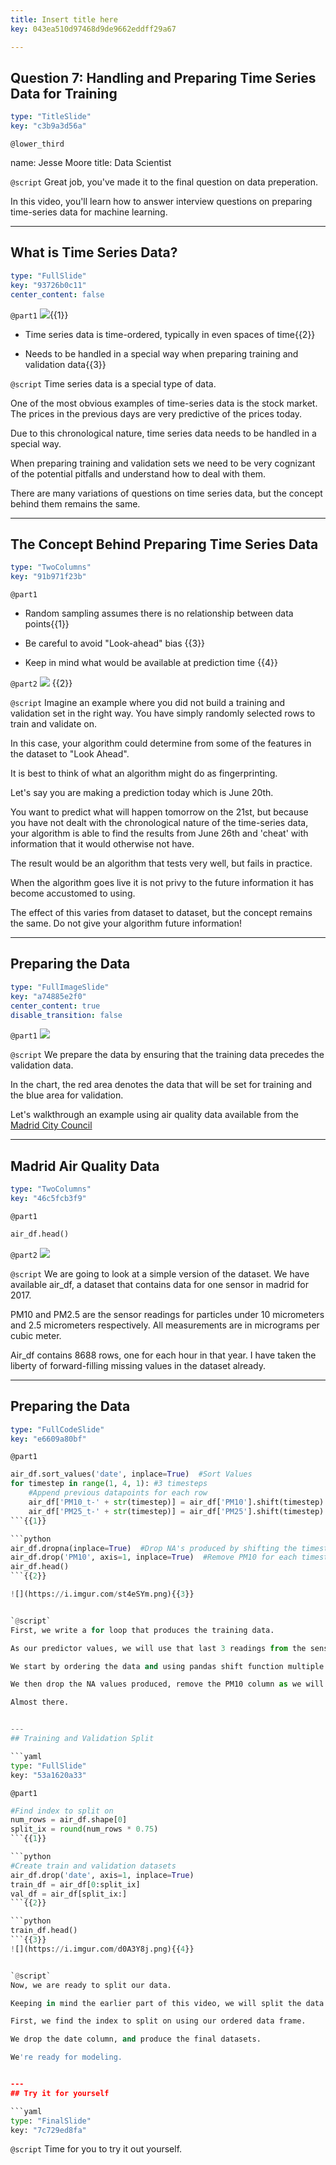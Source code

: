 ```yaml
---
title: Insert title here
key: 043ea510d97468d9de9662eddff29a67

---
```

## Question 7: Handling and Preparing Time Series Data for Training

```yaml
type: "TitleSlide"
key: "c3b9a3d56a"
```

`@lower_third`

name: Jesse Moore
title: Data Scientist


`@script`
Great job, you've made it to the final question on data preperation. 

In this video, you'll learn how to answer interview questions on preparing time-series data for machine learning.


---
## What is Time Series Data?

```yaml
type: "FullSlide"
key: "93726b0c11"
center_content: false
```

`@part1`
![](https://i.imgur.com/lAm3EKQ.png){{1}}

- Time series data is time-ordered, typically in even spaces of time{{2}}

- Needs to be handled in a special way when preparing training and validation data{{3}}


`@script`
Time series data is a special type of data.

One of the most obvious examples of time-series data is the stock market. The prices in the previous days are very predictive of the prices today.

Due to this chronological nature, time series data needs to be handled in a special way. 

When preparing training and validation sets we need to be very cognizant of the potential pitfalls and understand how to deal with them.

There are many variations of questions on time series data, but the concept behind them remains the same.


---
## The Concept Behind Preparing Time Series Data

```yaml
type: "TwoColumns"
key: "91b971f23b"
```

`@part1`
- Random sampling assumes there is no relationship between data points{{1}}

- Be careful to avoid "Look-ahead" bias {{3}}

- Keep in mind what would be available at prediction time {{4}}


`@part2`
![](https://i.imgur.com/ahCOkRA.png) {{2}}


`@script`
Imagine an example where you did not build a training and validation set in the right way. You have simply randomly selected rows to train and validate on.

In this case, your algorithm could determine from some of the features in the dataset to "Look Ahead".

It is best to think of what an algorithm might do as fingerprinting.

Let's say you are making a prediction today which is June 20th. 

You want to predict what will happen tomorrow on the 21st, but because you have not dealt with the chronological nature of the time-series data, your algorithm is able to find the results from June 26th and 'cheat' with information that it would otherwise not have.

The result would be an algorithm that tests very well, but fails in practice. 

When the algorithm goes live it is not privy to the future information it has become accustomed to using. 

The effect of this varies from dataset to dataset, but the concept remains the same. Do not give your algorithm future information!


---
## Preparing the Data

```yaml
type: "FullImageSlide"
key: "a74885e2f0"
center_content: true
disable_transition: false
```

`@part1`
![](https://i.imgur.com/APiGy52.png)


`@script`
We prepare the data by ensuring that the training data precedes the validation data. 

In the chart, the red area denotes the data that will be set for training and the blue area for validation. 

Let's walkthrough an example using air quality data available from the [Madrid City Council](https://www.kaggle.com/decide-soluciones/air-quality-madrid/home)


---
## Madrid Air Quality Data

```yaml
type: "TwoColumns"
key: "46c5fcb3f9"
```

`@part1`
```python
air_df.head()
```


`@part2`
![](https://i.imgur.com/31eQGJ8.png)


`@script`
We are going to look at a simple version of the dataset. We have available air_df, a dataset that contains data for one sensor in madrid for 2017.

PM10 and PM2.5 are the sensor readings for particles under 10 micrometers and 2.5 micrometers respectively. All measurements are in micrograms per cubic meter.

Air_df contains 8688 rows, one for each hour in that year. I have taken the liberty of forward-filling missing values in the dataset already.


---
## Preparing the Data

```yaml
type: "FullCodeSlide"
key: "e6609a80bf"
```

`@part1`
```python
air_df.sort_values('date', inplace=True)  #Sort Values 
for timestep in range(1, 4, 1): #3 timesteps
    #Append previous datapoints for each row
    air_df['PM10_t-' + str(timestep)] = air_df['PM10'].shift(timestep)
    air_df['PM25_t-' + str(timestep)] = air_df['PM25'].shift(timestep)
```{{1}}

```python
air_df.dropna(inplace=True)  #Drop NA's produced by shifting the timesteps
air_df.drop('PM10', axis=1, inplace=True)  #Remove PM10 for each timestep
air_df.head()
```{{2}}

![](https://i.imgur.com/st4eSYm.png){{3}}


`@script`
First, we write a for loop that produces the training data. 

As our predictor values, we will use that last 3 readings from the sensor and we will try to predict PM 2.5 readings (the more dangerous of the two).

We start by ordering the data and using pandas shift function multiple times to build our training dataset. 

We then drop the NA values produced, remove the PM10 column as we will only be predicting PM2.5 values, and take a look at our dataset.

Almost there.


---
## Training and Validation Split

```yaml
type: "FullSlide"
key: "53a1620a33"
```

`@part1`
```python
#Find index to split on
num_rows = air_df.shape[0]
split_ix = round(num_rows * 0.75)
```{{1}}

```python
#Create train and validation datasets
air_df.drop('date', axis=1, inplace=True)
train_df = air_df[0:split_ix]
val_df = air_df[split_ix:]
```{{2}}

```python
train_df.head()
```{{3}}
![](https://i.imgur.com/d0A3Y8j.png){{4}}


`@script`
Now, we are ready to split our data. 

Keeping in mind the earlier part of this video, we will split the data using the ordered Pandas data frame.

First, we find the index to split on using our ordered data frame.

We drop the date column, and produce the final datasets.

We're ready for modeling.


---
## Try it for yourself

```yaml
type: "FinalSlide"
key: "7c729ed8fa"
```

`@script`
Time for you to try it out yourself.

